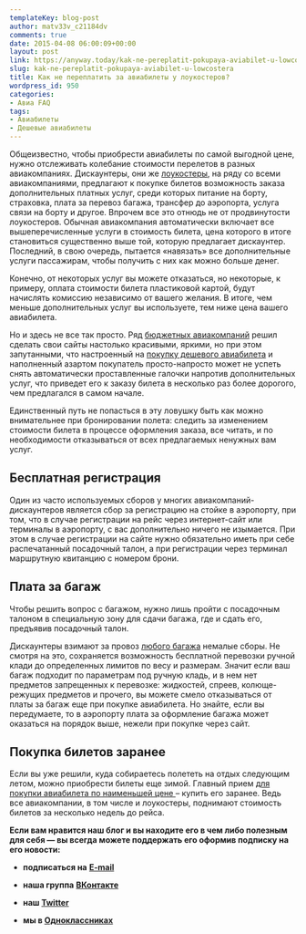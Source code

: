 ```yaml
---
templateKey: blog-post
author: matv33v_c21184dv
comments: true
date: 2015-04-08 06:00:09+00:00
layout: post
link: https://anyway.today/kak-ne-pereplatit-pokupaya-aviabilet-u-lowcostera/
slug: kak-ne-pereplatit-pokupaya-aviabilet-u-lowcostera
title: Как не переплатить за авиабилеты у лоукостеров?
wordpress_id: 950
categories:
- Авиа FAQ
tags:
- Авиабилеты
- Дешевые авиабилеты
---
```


Общеизвестно, чтобы приобрести авиабилеты по самой выгодной цене, нужно отслеживать колебание стоимости перелетов в разных авиакомпаниях. Дискаунтеры, они же [лоукостеры](http://anyway.today/chto-takoe-low-cost/), на ряду со всеми авиакомпаниями, предлагают к покупке билетов возможность заказа дополнительных платных услуг, среди которых питание на борту, страховка, плата за перевоз багажа, трансфер до аэропорта, услуга связи на борту и другое. Впрочем все это отнюдь не от продвинутости лоукостеров. Обычная авиакомпания автоматически включает все вышеперечисленные услуги в стоимость билета, цена которого в итоге становиться существенно выше той, которую предлагает дискаунтер. Последний, в свою очередь, пытается «навязать» все дополнительные услуги пассажирам, чтобы получить с них как можно больше денег.




<!-- more -->
Конечно, от некоторых услуг вы можете отказаться, но некоторые, к примеру, оплата стоимости билета пластиковой картой, будут начислять комиссию независимо от вашего желания. В итоге, чем меньше дополнительных услуг вы используете, тем ниже цена вашего авиабилета.




Но и здесь не все так просто. Ряд [бюджетных авиакомпаний](http://anyway.today/chto-takoe-low-cost/) решил сделать свои сайты настолько красивыми, яркими, но при этом запутанными, что настроенный на [покупку дешевого авиабилета](http://anyway.today/kak-naiti-deshevie-aviabileti/) и наполненный азартом покупатель просто-напросто может не успеть снять автоматически проставленные галочки напротив дополнительных услуг, что приведет его к заказу билета в несколько раз более дорогого, чем предлагался в самом начале.




Единственный путь не попасться в эту ловушку быть как можно внимательнее при бронировании полета: следить за изменением стоимости билета в процессе оформления заказа, все читать, и по необходимости отказываться от всех предлагаемых ненужных вам услуг.





## Бесплатная регистрация




Один из часто используемых сборов у многих авиакомпаний-дискаунтеров является сбор за регистрацию на стойке в аэропорту, при том, что в случае регистрации на рейс через интернет-сайт или терминалы в аэропорту, с вас дополнительно ничего не изымается. При этом в случае регистрации на сайте нужно обязательно иметь при себе распечатанный посадочный талон, а при регистрации через терминал маршрутную квитанцию с номером брони.





## Плата за багаж




Чтобы решить вопрос с багажом, нужно лишь пройти с посадочным талоном в специальную зону для сдачи багажа, где и сдать его, предъявив посадочный талон.




Дискаунтеры взимают за провоз [любого багажа](http://anyway.today/kak-mi-letali-c-loukosterami/) немалые сборы. Не смотря на это, сохраняется возможность бесплатной перевозки ручной клади до определенных лимитов по весу и размерам. Значит если ваш багаж подходит по параметрам под ручную кладь, и в нем нет предметов запрещенных к перевозке: жидкостей, спреев, колюще-режущих предметов и прочего, вы можете смело отказываться от платы за багаж еще при покупке авиабилета. Но знайте, если вы передумаете, то в аэропорту плата за оформление багажа может оказаться на порядок выше, нежели при покупке через сайт.





## Покупка билетов заранее




Если вы уже решили, куда собираетесь полететь на отдых следующим летом, можно приобрести билеты еще зимой. Главный прием [для покупки авиабилета по наименьшей цене ](http://anyway.today/kak-naiti-deshevie-aviabileti/)– купить его заранее. Ведь все авиакомпании, в том числе и лоукостеры, поднимают стоимость билетов за несколько недель до рейса.


**Если вам нравится наш блог и вы находите его в чем либо полезным для себя — вы всегда можете поддержать его оформив подписку на его новости:**



	
  * **подписаться на** [**E-mail**](https://feedburner.google.com/fb/a/mailverify?uri=Anywaytoday&amp;loc=en_US)

	
  * **наша группа** [**ВКонтакте**](http://vk.com/public90452188)

	
  * **наш [Twitter](https://twitter.com/TodayAnyway)**

	
  * **мы в [Одноклассниках](http://ok.ru/group/54402107244544)**



